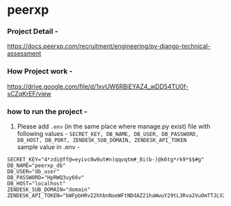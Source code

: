 # peerxp

### Project Detail - 
https://docs.peerxp.com/recruitment/engineering/py-django-technical-assessment

### How Project work -
https://drive.google.com/file/d/1xvUW6RBiEYAZ4_wDD54TU0f-sCZqKrEF/view

### how to run the project - 
1. Please add `.env` (in the same place where manage.py exist) file with following values - `SECRET_KEY, DB_NAME, DB_USER, DB_PASSWORD, DB_HOST, DB_PORT, ZENDESK_SUB_DOMAIN, ZENDESK_API_TOKEN` 
  <br />sample value in .env - 
  ```
  SECRET_KEY="4*zdi@ff@=eyivc0w9ut#n)qqvqtm#_8i(b-)@k6tg*rk9*$$#g"
  DB_NAME="peerxp_db"
  DB_USER="db_user"
  DB_PASSWORD="HpRWQ3uy66v"
  DB_HOST="localhost"
  ZENDESK_SUB_DOMAIN="domain"
  ZENDESK_API_TOKEN="bWFpbHRvZ2hhbnNoeWFtNDdAZ21haWwuY29tL3Rva2VuOmTTJLV2x5TEN1M1Y3U29zU0NTNTdhTTBLendMdG9Ed1hpUVc"
  ```
